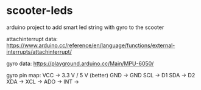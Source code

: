 # scooter-leds
arduino project to add smart led string with gyro to the scooter

attachinterrupt data:
https://www.arduino.cc/reference/en/language/functions/external-interrupts/attachinterrupt/

gyro data:
https://playground.arduino.cc/Main/MPU-6050/

gyro pin map:
VCC -> 3.3 V / 5 V (better)
GND -> GND
SCL -> D1
SDA -> D2
XDA ->
XCL ->
ADO ->
INT ->